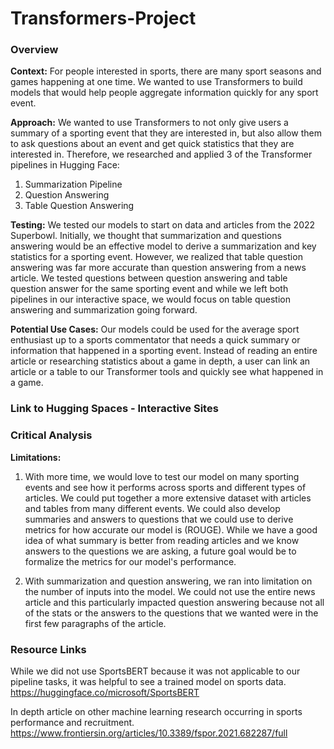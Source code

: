 # Transformers-Project
### Overview
**Context:** For people interested in sports, there are many sport seasons and games happening at one time. We wanted to use Transformers to build models that would help people aggregate information quickly for any sport event.

**Approach:** We wanted to use Transformers to not only give users a summary of a sporting event that they are interested in, but also allow them to ask questions about an event and get quick statistics that they are interested in. Therefore, we researched and applied 3 of the Transformer pipelines in Hugging Face: 
1. Summarization Pipeline
2. Question Answering
3. Table Question Answering

**Testing:** We tested our models to start on data and articles from the 2022 Superbowl. Initially, we thought that summarization and questions answering would be an effective model to derive a summarization and key statistics for a sporting event. However, we realized that table question answering was far more accurate than question answering from a news article. We tested questions between question answering and table question answer for the same sporting event and while we left both pipelines in our interactive space, we would focus on table question answering and summarization going forward. 

**Potential Use Cases:** Our models could be used for the average sport enthusiast up to a sports commentator that needs a quick summary or information that happened in a sporting event. Instead of reading an entire article or researching statistics about a game in depth, a user can link an article or a table to our Transformer tools and quickly see what happened in a game. 

### Link to Hugging Spaces - Interactive Sites

### Critical Analysis
**Limitations:**
1. With more time, we would love to test our model on many sporting events and see how it performs across sports and different types of articles. We could put together a more extensive dataset with articles and tables from many different events. We could also develop summaries and answers to questions that we could use to derive metrics for how accurate our model is (ROUGE). While we have a good idea of what summary is better from reading articles and we know answers to the questions we are asking, a future goal would be to formalize the metrics for our model's performance. 

2. With summarization and question answering, we ran into limitation on the number of inputs into the model. We could not use the entire news article and this particularly impacted question answering because not all of the stats or the answers to the questions that we wanted were in the first few paragraphs of the article.

### Resource Links
While we did not use SportsBERT because it was not applicable to our pipeline tasks, it was helpful to see a trained model on sports data.
https://huggingface.co/microsoft/SportsBERT

In depth article on other machine learning research occurring in sports performance and recruitment.
https://www.frontiersin.org/articles/10.3389/fspor.2021.682287/full
